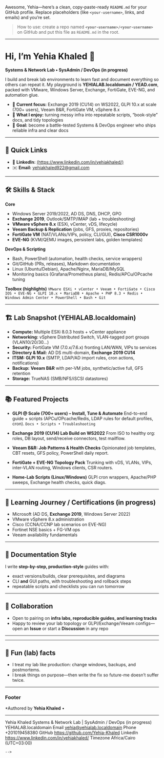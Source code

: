Awesome, Yehia—here’s a clean, copy-paste-ready `README.md` for your GitHub profile. Replace placeholders (like `<your-username>`, links, and emails) and you’re set.

> How to use: create a repo named **`<your-username>/<your-username>`** on GitHub and put this file as `README.md` in the root.

---

# Hi, I’m Yehia Khaled 👋

**Systems & Network Lab • SysAdmin / DevOps (in progress)**

I build and break lab environments to learn fast and document everything so others can repeat it. My playground is **YEHIALAB.localdomain / YEAD.com**, packed with VMware, Windows Server, Exchange, FortiGate, EVE-NG, and automation glue.

* 🔭 **Current focus:** Exchange 2019 (CU14) on WS2022, GLPI 10.x at scale (700+ users), Veeam B&R, FortiGate VM, vSphere 8.x
* 🧩 **What I enjoy:** turning messy infra into repeatable scripts, “book-style” docs, and tidy topologies
* 🎯 **Goal:** become a battle-tested Systems & DevOps engineer who ships reliable infra and clear docs

---

## 🔗 Quick Links

<!--* 🌐 **Portfolio / Docs:** [https://your-site-or-notion-here](https://your-site-or-notion-here) -->
* 💼 **LinkedIn:** [(https://www.linkedin.com/in/yehiakhaled/)](https://www.linkedin.com/in/yehiakhaled/)
* ✉️ **Email:** [yehiakhaled922@gmail.com](mailto:yehiakhaled922@gmail.com) 
<!--* 🧪 **Home Lab Notes:** <[https://gist.github.com/](https://gist.github.com/)<your-username>> -->

---

## 🛠️ Skills & Stack

**Core**

* Windows Server 2019/2022, AD DS, DNS, DHCP, GPO
* **Exchange 2019**, Outlook/SMTP/IMAP (lab + troubleshooting)
* **VMware vSphere 8.x** (ESXi, vCenter, vDS, lifecycle)
* **Veeam Backup & Replication** (jobs, GFS, proxies, repositories)
* **FortiGate VM** (NAT/VLANs/VIPs, policy, CLI/GUI), **Cisco CSR1000v**
* **EVE-NG** (KVM/QEMU images, persistent labs, golden templates)

**DevOps & Scripting**

* Bash, PowerShell (automation, health checks, service wrappers)
* Git/GitHub (PRs, releases), Markdown documentation
* Linux (Ubuntu/Debian), Apache/Nginx, MariaDB/MySQL
* Monitoring basics (Grafana/Prometheus plans), Redis/APCu/OPcache tuning

**Toolbox (highlights)**
`VMware ESXi • vCenter • Veeam • FortiGate • Cisco IOS • EVE-NG • GLPI 10.x • MariaDB • Apache • PHP 8.3 • Redis • Windows Admin Center • PowerShell • Bash • Git`

---

## 🏗️ Lab Snapshot (YEHIALAB.localdomain)

* **Compute:** Multiple ESXi 8.0.3 hosts + vCenter appliance
* **Networking:** vSphere Distributed Switch, VLAN-tagged port groups (VLAN10/20/30…)
* **Security:** FortiGate VM (7.0.x/7.6.x) fronting LAN/WAN, VIPs to services
* **Directory & Mail:** AD DS multi-domain, **Exchange 2019 CU14**
* **ITSM:** **GLPI 10.x** (SMTP, LDAP/AD import rules, cron actions, notifications)
* **Backup:** **Veeam B&R** with per-VM jobs, synthetic/active full, GFS retention
* **Storage:** TrueNAS (SMB/NFS/iSCSI datastores)

---

## 📚 Featured Projects

* **GLPI @ Scale (700+ users) – Install, Tune & Automate**
  End-to-end guide + scripts (APCu/OPcache/Redis, LDAP rules for default profiles, cron).
  `Docs • Scripts • Troubleshooting`
* **Exchange 2019 (CU14) Lab Build on WS2022**
  From ISO to healthy org: roles, DB layout, send/receive connectors, test mailflow.

* **Veeam B&R: Job Patterns & Health Checks**
  Opinionated job templates, CBT resets, GFS policy, PowerShell daily report.

* **FortiGate + EVE-NG Topology Pack**
  Trunking with vDS, VLANs, VIPs, inter-VLAN routing, Windows clients, CSR routers.

* **Home-Lab Scripts (Linux/Windows)**
  GLPI cron wrappers, Apache/PHP sweeps, Exchange health checks, quick diags.
  

---

## 🧪 Learning Journey / Certifications (in progress)

* Microsoft (AD DS, **Exchange 2019**, Windows Server 2022)
* VMware vSphere 8.x administration
* Cisco (CCNA/CCNP lab scenarios on EVE-NG)
* Fortinet NSE basics + FG-VM ops
* Veeam availability fundamentals

---

## 📖 Documentation Style

I write **step-by-step, production-style** guides with:

* exact versions/builds, clear prerequisites, and diagrams
* CLI **and** GUI paths, with troubleshooting and rollback steps
* repeatable scripts and checklists you can run tomorrow

---

## 🤝 Collaboration

* Open to pairing on **infra labs, reproducible guides, and learning tracks**
* Happy to review your lab topology or GLPI/Exchange/Veeam configs—open an **Issue** or start a **Discussion** in any repo

---

---

## 🧩 Fun (lab) facts

* I treat my lab like production: change windows, backups, and postmortems.
* I break things on purpose—then write the fix so future-me doesn’t suffer twice.

---

### Footer

*Authored by **Yehia Khaled** • <!--Updated: `YYYY-MM-DD`*-->

---

 Yehia Khaled
Systems & Network Lab | SysAdmin / DevOps (in progress)
YEHIALAB.localdomain
Email	yehia@yehialab.localdomain
Phone	+201019458380
GitHub	https://github.com/Yehia-Khaled
LinkedIn	https://www.linkedin.com/in/yehiakhaled/
Timezone	Africa/Cairo (UTC+03:00)

  <!--
## 📊 (Optional) GitHub Stats

Uncomment and replace `<your-username>` to show live stats.

```md
<!--
![Yehia’s GitHub stats](https://github-readme-stats.vercel.app/api?username=<your-username>&show_icons=true)
![Top Langs](https://github-readme-stats.vercel.app/api/top-langs/?username=<your-username>&layout=compact)
-->
```
-->

